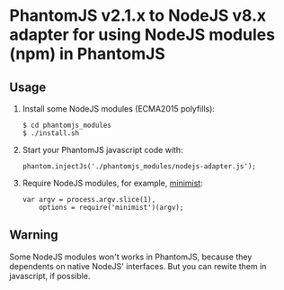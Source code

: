 # PhantomJS v2.1.x to NodeJS v8.x adapter for using NodeJS modules (npm) in PhantomJS

## Usage

1) Install some NodeJS modules (ECMA2015 polyfills):

    ```
    $ cd phantomjs_modules
    $ ./install.sh
    ```
  
2) Start your PhantomJS javascript code with:

    `phantom.injectJs('./phantomjs_modules/nodejs-adapter.js');`
    
3) Require NodeJS modules, for example, [minimist](https://github.com/substack/minimist):

    ```
    var argv = process.argv.slice(1), 
        options = require('minimist')(argv);
    ```
## Warning

Some NodeJS modules won't works in PhantomJS, because they dependents on native NodeJS' interfaces.
But you can rewite them in javascript, if possible.
